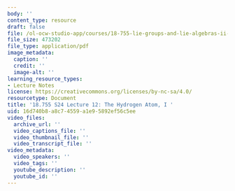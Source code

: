 ```yaml
---
body: ''
content_type: resource
draft: false
file: /ol-ocw-studio-app/courses/18-755-lie-groups-and-lie-algebras-ii-spring-2024/mit18_755_s24_lec12.pdf
file_size: 473202
file_type: application/pdf
image_metadata:
  caption: ''
  credit: ''
  image-alt: ''
learning_resource_types:
- Lecture Notes
license: https://creativecommons.org/licenses/by-nc-sa/4.0/
resourcetype: Document
title: '18.755 S24 Lecture 12: The Hydrogen Atom, I '
uid: 16d740b8-a8c7-4559-a1e9-5892ef56c5ee
video_files:
  archive_url: ''
  video_captions_file: ''
  video_thumbnail_file: ''
  video_transcript_file: ''
video_metadata:
  video_speakers: ''
  video_tags: ''
  youtube_description: ''
  youtube_id: ''
---
```

